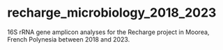 # recharge_microbiology_2018_2023
16S rRNA gene amplicon analyses for the Recharge project in Moorea, French Polynesia between 2018 and 2023.
